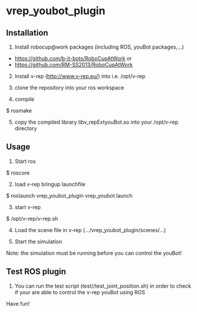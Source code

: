 vrep_youbot_plugin
==================

Installation
--

1) Install robocup@work packages (including ROS, youBot packages,...) 
- https://github.com/b-it-bots/RoboCupAtWork or
- https://github.com/RM-SS2013/RoboCupAtWork
 

2) Install v-rep (http://www.v-rep.eu/) into i.e. /opt/v-rep


3) clone the repository into your ros workspace

4) compile

$ rosmake

5) copy the compiled library libv_repExtyouBot.so into your /opt/v-rep directory


Usage
--

1) Start ros

$ roscore

2) load v-rep bringup launchfile

$ roslaunch vrep_youbot_plugin vrep_youbot.launch 

3) start v-rep

$ /opt/v-rep/v-rep.sh

4) Load the scene file in v-rep (.../vrep_youbot_plugin/scenes/...) 

5) Start the simulation

Note: the simulation must be running before you can control the youBot!


Test ROS plugin
--
1) You can run the test script (test//test_joint_position.sh) in order to check if your are able to control the v-rep youBot using ROS


Have fun!







